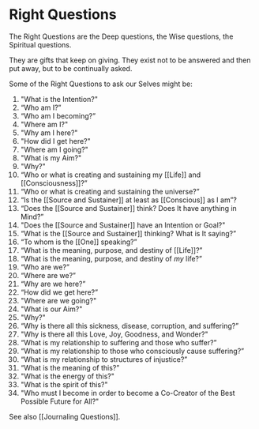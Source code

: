 # Right Questions

The Right Questions are the Deep questions, the Wise questions, the Spiritual questions. 

They are gifts that keep on giving. They exist not to be answered and then put away, but to be continually asked. 

Some of the Right Questions to ask our Selves might be: 

1. "What is the Intention?"  
2. “Who am I?”   
4. “Who am I becoming?”   
5. "Where am I?"  
6. "Why am I here?"  
7. "How did I get here?"  
8. "Where am I going?"  
9. "What is my Aim?"
10. "Why?" 
11. “Who or what is creating and sustaining my [[Life]] and [[Consciousness]]?”  
12. “Who or what is creating and sustaining the universe?”  
13. “Is the [[Source and Sustainer]] at least as [[Conscious]] as I am”?  
14. “Does the [[Source and Sustainer]] think? Does It have anything in Mind?”  
15. "Does the [[Source and Sustainer]] have an Intention or Goal?"  
16. “What is the [[Source and Sustainer]] thinking? What is It saying?”   
17. “To whom is the [[One]] speaking?”  
18. “What is the meaning, purpose, and destiny of [[Life]]?”  
19. “What is the meaning, purpose, and destiny of _my_ life?”  
20. “Who are we?”  
21. “Where are we?”   
22. “Why are we here?”   
23. “How did we get here?”   
24. "Where are we going?"  
25. "What is our Aim?"
26. "Why?"  
27. “Why is there all this sickness, disease, corruption, and suffering?”   
28. "Why is there all this Love, Joy, Goodness, and Wonder?"  
29. “What is my relationship to suffering and those who suffer?”  
30. “What is my relationship to those who consciously cause suffering?”  
31. “What is my relationship to structures of injustice?”   
32. “What is the meaning of this?”  
33. "What is the energy of this?"  
34. "What is the spirit of this?"  
35. "Who must I become in order to become a Co-Creator of the Best Possible Future for All?"

See also [[Journaling Questions]]. 
